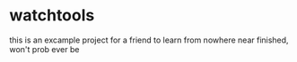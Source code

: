 # watchtools
this is an excample project for a friend to learn from
nowhere near finished, won't prob ever be
